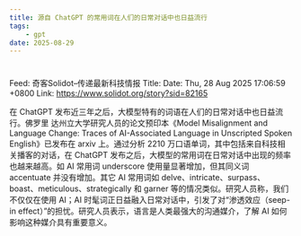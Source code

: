 ```yaml
---
title: 源自 ChatGPT 的常用词在人们的日常对话中也日益流行
tags:
    - gpt
date: 2025-08-29
---
```


#

Feed: 奇客Solidot–传递最新科技情报
Title:
Date: Thu, 28 Aug 2025 17:06:59 +0800
Link: https://www.solidot.org/story?sid=82165

在 ChatGPT 发布近三年之后，大模型特有的词语在人们的日常对话中也日益流行。佛罗里
达州立大学研究人员的论文预印本《Model Misalignment and Language Change: Traces
of AI-Associated Language in Unscripted Spoken English》已发布在 arxiv
上。通过分析 2210 万口语单词，其中包括来自科技相关播客的对话，在 ChatGPT
发布之后，大模型的常用词在日常对话中出现的频率也越来越高。如 AI 常用词
underscore 使用量显著增加，但其同义词 accentuate 并没有增加。其它 AI 常用词如
delve、intricate、surpass、boast、meticulous、strategically 和 garner
等的情况类似。研究人员称，我们不仅仅在使用 AI；AI
时髦词正日益融入日常对话中，引发了对“渗透效应（seep-in
effect）”的担忧。研究人员表示，语言是人类最强大的沟通媒介，了解 AI
如何影响这种媒介具有重要意义。
